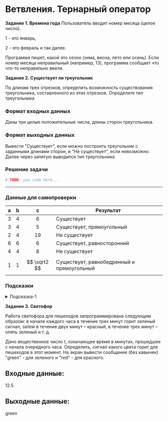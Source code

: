 # Ветвления. Тернарный оператор


__Задание 1.  Времена года__
Пользователь вводит номер месяца (целое число). 

1 - это январь, 

2 - это февраль и так далее.

Программа пишет, какой это сезон (зима, весна, лето или осень). Если номер месяца неправильный (например, 13), программа сообщает что что-то неправильно ввели.


__Задание 2.  Существует ли треугольник__


По длинам трех отрезков, определить возможность существования треугольника, составленного из этих отрезков. Определите тип треугольника

### Формат входных данных

Даны три целые положительные числа, длины сторон треугольника.

### Формат выходных данных

Вывести "Существует", если можно построить треугольник с заданными длинами сторон, и "Не существует", если невозможно.
Далее через запятую выводится тип треугольника

### Решение задачи

```python
# TODO: you code here...
```

---

### Данные для самопроверки

| a | b | c | Результат |
| :---: | :---: | :---: | --- |
|   3   |   4   |   6   | Существует   |
|   3   |   4   |   5   | Существует, прямоугольный   |
|   2   |   4   |   19   | Не существует |
|   6   |   6   |   6   | Существует, равносторонний |
|   4   |   4   |   8   | Не существует |
|   1   |   1   | $$  \sqrt2 $$  | Существует, равнобедренный и прямоугольный |
### Подсказки

<details>
<summary>Подсказка-1</summary>
Треугольник существует только тогда, когда сумма длин любых его двух сторон больше третьей стороны.
</details>

__Задание 3.  Светофор__

Работа светофора для пешеходов запрограммирована следующим образом: в начале каждого часа в течение трех минут горит зеленый сигнал, затем в течение двух минут – красный, в течение трех минут – опять зеленый и т. д.

Дано вещественное число t, означающее время в минутах, прошедшее с начала очередного часа. Определить, сигнал какого цвета горит для пешеходов в этот момент. На экран вывести сообщение (без кавычек) "green" - для зеленого и "red" - для красного.
## Входные данные:
12.5
## Выходные данные:
green


